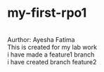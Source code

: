 # my-first-rpo1
<br>
Aurthor: Ayesha Fatima
<br>
This is created for my lab work
<br>
i have made a feature1 branch
<br>
i have created branch feature2